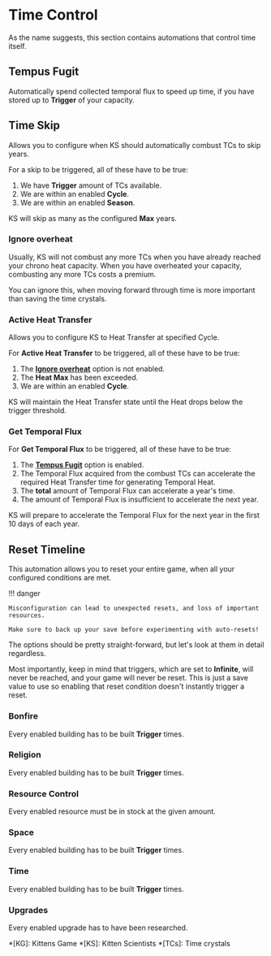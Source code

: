 # Time Control

As the name suggests, this section contains automations that control time itself.

## Tempus Fugit

Automatically spend collected temporal flux to speed up time, if you have stored up to **Trigger** of your capacity.

## Time Skip

Allows you to configure when KS should automatically combust TCs to skip years.

For a skip to be triggered, all of these have to be true:

1. We have **Trigger** amount of TCs available.
1. We are within an enabled **Cycle**.
1. We are within an enabled **Season**.

KS will skip as many as the configured **Max** years.

### Ignore overheat

Usually, KS will not combust any more TCs when you have already reached your chrono heat capacity. When you have overheated your capacity, combusting any more TCs costs a premium.

You can ignore this, when moving forward through time is more important than saving the time crystals.

### Active Heat Transfer

Allows you to configure KS to Heat Transfer at specified Cycle.

For **Active Heat Transfer** to be triggered, all of these have to be true:

1. The [**Ignore overheat**](#ignore-overheat) option is not enabled.
1. The **Heat Max** has been exceeded.
1. We are within an enabled **Cycle**.

KS will maintain the Heat Transfer state until the Heat drops below the trigger threshold.

### Get Temporal Flux

For **Get Temporal Flux** to be triggered, all of these have to be true:

1. The [**Tempus Fugit**](#tempus-fugit) option is enabled.
1. The Temporal Flux acquired from the combust TCs can accelerate the required Heat Transfer time for generating Temporal Heat.
1. The **total** amount of Temporal Flux can accelerate a year's time.
1. The amount of Temporal Flux is insufficient to accelerate the next year.

KS will prepare to accelerate the Temporal Flux for the next year in the first 10 days of each year.

## Reset Timeline

This automation allows you to reset your entire game, when all your configured conditions are met.

!!! danger

    Misconfiguration can lead to unexpected resets, and loss of important resources.

    Make sure to back up your save before experimenting with auto-resets!

The options should be pretty straight-forward, but let's look at them in detail regardless.

Most importantly, keep in mind that triggers, which are set to **Infinite**, will never be reached, and your game will never be reset. This is just a save value to use so enabling that reset condition doesn't instantly trigger a reset.

### Bonfire

Every enabled building has to be built **Trigger** times.

### Religion

Every enabled building has to be built **Trigger** times.

### Resource Control

Every enabled resource must be in stock at the given amount.

### Space

Every enabled building has to be built **Trigger** times.

### Time

Every enabled building has to be built **Trigger** times.

### Upgrades

Every enabled upgrade has to have been researched.

*[KG]: Kittens Game
*[KS]: Kitten Scientists
*[TCs]: Time crystals
